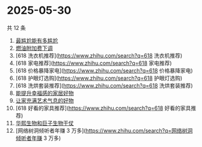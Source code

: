 # 2025-05-30

共 12 条

<!-- BEGIN -->
<!-- 最后更新时间 Fri May 30 2025 21:22:11 GMT+0800 (China Standard Time) -->

1. [最尴尬能有多尴尬](https://www.zhihu.com/search?q=最尴尬能有多尴尬)
1. [燃油附加费下调](https://www.zhihu.com/search?q=燃油附加费下调)
1. [618 洗衣机推荐](https://www.zhihu.com/search?q=618 洗衣机推荐)
1. [618 家电推荐](https://www.zhihu.com/search?q=618 家电推荐)
1. [618 价格暴降家电](https://www.zhihu.com/search?q=618 价格暴降家电)
1. [618 护眼灯选购](https://www.zhihu.com/search?q=618 护眼灯选购)
1. [618 洗烘套装推荐](https://www.zhihu.com/search?q=618 洗烘套装推荐)
1. [能提升幸福感的家居好物](https://www.zhihu.com/search?q=能提升幸福感的家居好物)
1. [让家充满艺术气息的好物](https://www.zhihu.com/search?q=让家充满艺术气息的好物)
1. [618 好看的家具推荐](https://www.zhihu.com/search?q=618 好看的家具推荐)
1. [华熙生物和巨子生物干仗](https://www.zhihu.com/search?q=华熙生物和巨子生物干仗)
1. [网络树洞倾听者年赚 3 万多](https://www.zhihu.com/search?q=网络树洞倾听者年赚
   3 万多)

<!-- END -->
